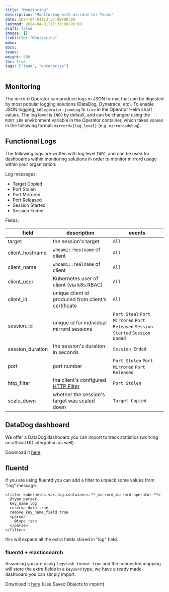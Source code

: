 ```yaml
---
title: "Monitoring"
description: "Monitoring with mirrord for Teams"
date: 2024-04-01T13:37:00+00:00
lastmod: 2024-04-01T13:37:00+00:00
draft: false
images: []
linktitle: "Monitoring"
menu:
docs:
teams:
weight: 500
toc: true
tags: ["team", "enterprise"]
---
```


## Monitoring

The mirrord Operator can produce logs in JSON format that can be digested by most popular logging solutions (DataDog, Dynatrace, etc).
To enable JSON logging, set `operator.jsonLog` to `true` in the Operator Helm chart values.
The log level is `INFO` by default, and can be changed using the `RUST_LOG` environment variable in the Operator container, which takes values in the following format: `mirrord={log_level}` (e.g. `mirrord=debug`).

## Functional Logs

The following logs are written with log level `INFO`, and can be used for dashboards within monitoring solutions in order to monitor mirrord usage within your organization:

Log messages:
- Target Copied
- Port Stolen
- Port Mirrored
- Port Released
- Session Started
- Session Ended

Fields:

|field|description|events|
|---|---|---|
|target|the session's target|`All`|
|client_hostname|`whoami::hostname` of client|`All`|
|client_name|`whoami::realname` of client|`All`|
|client_user|Kubernetes user of client (via k8s RBAC)|`All`|
|client_id|unique client id produced from client's certificate|`All`|
|session_id|unique id for individual mirrord sessions|`Port Steal` `Port Mirrored` `Port Released` `Session Started` `Session Ended`|
|session_duration|the session's duration in seconds|`Session Ended`|
|port|port number|`Port Stolen` `Port Mirrored` `Port Released`|
|http_filter|the client's configured [HTTP Filter](https://mirrord.dev/docs/reference/configuration/#feature-network-incoming-http-filter)|`Port Stolen`|
|scale_down|whether the session's target was scaled down|`Target Copied`|



## DataDog dashboard

We offer a DataDog dashboard you can import to track statistics (working on official DD integration as well).

Download it <a href="/Mirrord_Operator_Dashboard.json" download>here</a>


## fluentd

If you are using fluentd you can add a filter to unpack some values from "log" message

```
<filter kubernetes.var.log.containers.**_mirrord_mirrord-operator-**>
  @type parser
  key_name log
  reserve_data true
  remove_key_name_field true
  <parse>
    @type json
  </parse>
</filter>
```

this will expand all the extra fields stored in "log" field.

### fluentd + elasticsearch

Assuming you are using `logstash_format true` and the connected mapping will store the extra fields in a `keyword` type, we have a ready made dashboard you can simply import.

Download it <a href="/operator-fluentd-kibana.ndjson" download>here</a> (Use Saved Objects to import)
